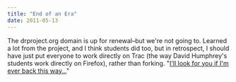 ```yaml
---
title: "End of an Era"
date: 2011-05-13
---
```

The drproject.org domain is up for renewal–but we're not going to. Learned a lot from the project, and I think students did too, but in retrospect, I should have just put everyone to work directly on Trac (the way David Humphrey's students work directly on Firefox), rather than forking.  "<a href="http://www.youtube.com/watch?v=OC1EkeCBtzM">I'll look for you if I'm ever back this way…</a>"
